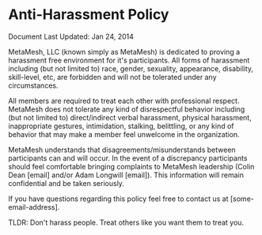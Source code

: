 # Anti-Harassment Policy

Document Last Updated: Jan 24, 2014

MetaMesh, LLC (known simply as MetaMesh) is dedicated to proving a harassment
free environment for it's participants. All forms of harassment including (but
not limited to) race, gender, sexuality, appearance, disability, skill-level,
etc, are forbidden and will not be tolerated under any circumstances.

All members are required to treat each other with professional respect. MetaMesh
does not tolerate any kind of disrespectful behavior including (but not limited
to) direct/indirect verbal harassment, physical harassment, inappropriate
gestures, intimidation, stalking, belittling, or any kind of behavior that may
make a member feel unwelcome in the organization.

MetaMesh understands that disagreements/misunderstands between participants can
and will occur. In the event of a discrepancy participants should feel
comfortable bringing complaints to MetaMesh leadership (Colin Dean [email]
and/or Adam Longwill [email]). This information will remain confidential and be
taken seriously.

If you have questions regarding this policy feel free to contact us at
[some-email-address].

TLDR: Don't harass people. Treat others like you want them to treat you. 
